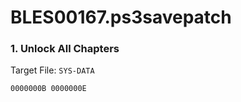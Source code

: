 # BLES00167.ps3savepatch

### 1. Unlock All Chapters

Target File: `SYS-DATA`

```
0000000B 0000000E
```

